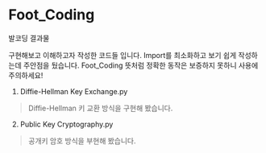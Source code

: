 # Foot_Coding
발코딩 결과물

구현해보고 이해하고자 작성한 코드들 입니다.
Import를 최소화하고 보기 쉽게 작성하는데 주안점을 뒀습니다.
Foot_Coding 뜻처럼 정확한 동작은 보증하지 못하니 사용에 주의하세요!



01. Diffie-Hellman Key Exchange.py

> Diffie-Hellman 키 교환 방식을 구현해 봤습니다.

02. Public Key Cryptography.py

> 공개키 암호 방식을 부현해 봤습니다.
